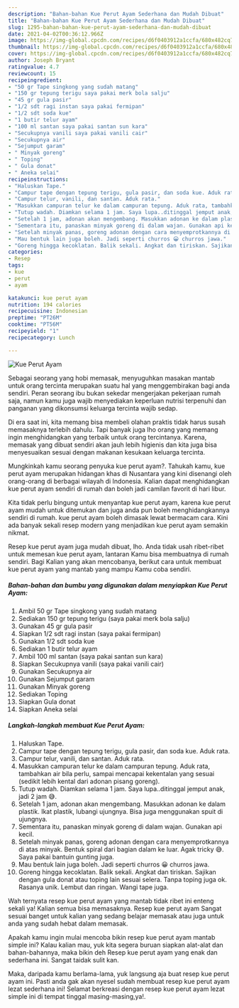 ```yaml
---
description: "Bahan-bahan Kue Perut Ayam Sederhana dan Mudah Dibuat"
title: "Bahan-bahan Kue Perut Ayam Sederhana dan Mudah Dibuat"
slug: 1295-bahan-bahan-kue-perut-ayam-sederhana-dan-mudah-dibuat
date: 2021-04-02T00:36:12.966Z
image: https://img-global.cpcdn.com/recipes/d6f0403912a1ccfa/680x482cq70/kue-perut-ayam-foto-resep-utama.jpg
thumbnail: https://img-global.cpcdn.com/recipes/d6f0403912a1ccfa/680x482cq70/kue-perut-ayam-foto-resep-utama.jpg
cover: https://img-global.cpcdn.com/recipes/d6f0403912a1ccfa/680x482cq70/kue-perut-ayam-foto-resep-utama.jpg
author: Joseph Bryant
ratingvalue: 4.7
reviewcount: 15
recipeingredient:
- "50 gr Tape singkong yang sudah matang"
- "150 gr tepung terigu saya pakai merk bola salju"
- "45 gr gula pasir"
- "1/2 sdt ragi instan saya pakai fermipan"
- "1/2 sdt soda kue"
- "1 butir telur ayam"
- "100 ml santan saya pakai santan sun kara"
- "Secukupnya vanili saya pakai vanili cair"
- "Secukupnya air"
- "Sejumput garam"
- " Minyak goreng"
- " Toping"
- " Gula donat"
- " Aneka selai"
recipeinstructions:
- "Haluskan Tape."
- "Campur tape dengan tepung terigu, gula pasir, dan soda kue. Aduk rata."
- "Campur telur, vanili, dan santan. Aduk rata."
- "Masukkan campuran telur ke dalam campuran tepung. Aduk rata, tambahkan air bila perlu, sampai mencapai kekentalan yang sesuai (sedikit lebih kental dari adonan pisang goreng)."
- "Tutup wadah. Diamkan selama 1 jam. Saya lupa..ditinggal jemput anak, jadi 2 jam 😅."
- "Setelah 1 jam, adonan akan mengembang. Masukkan adonan ke dalam plastik. Ikat plastik, lubangi ujungnya. Bisa juga menggunakan spuit di ujungnya."
- "Sementara itu, panaskan minyak goreng di dalam wajan. Gunakan api kecil."
- "Setelah minyak panas, goreng adonan dengan cara menyemprotkannya di atas minyak. Bentuk spiral dari bagian dalam ke luar. Agak tricky 😅. Saya pakai bantuin gunting juga."
- "Mau bentuk lain juga boleh. Jadi seperti churros 😀 churros jawa."
- "Goreng hingga kecoklatan. Balik sekali. Angkat dan tiriskan. Sajikan dengan gula donat atau toping lain sesuai selera. Tanpa toping juga ok. Rasanya unik. Lembut dan ringan. Wangi tape juga."
categories:
- Resep
tags:
- kue
- perut
- ayam

katakunci: kue perut ayam 
nutrition: 194 calories
recipecuisine: Indonesian
preptime: "PT26M"
cooktime: "PT56M"
recipeyield: "1"
recipecategory: Lunch

---
```



![Kue Perut Ayam](https://img-global.cpcdn.com/recipes/d6f0403912a1ccfa/680x482cq70/kue-perut-ayam-foto-resep-utama.jpg)

Sebagai seorang yang hobi memasak, menyuguhkan masakan mantab untuk orang tercinta merupakan suatu hal yang menggembirakan bagi anda sendiri. Peran seorang ibu bukan sekedar mengerjakan pekerjaan rumah saja, namun kamu juga wajib menyediakan keperluan nutrisi terpenuhi dan panganan yang dikonsumsi keluarga tercinta wajib sedap.

Di era  saat ini, kita memang bisa membeli olahan praktis tidak harus susah memasaknya terlebih dahulu. Tapi banyak juga lho orang yang memang ingin menghidangkan yang terbaik untuk orang tercintanya. Karena, memasak yang dibuat sendiri akan jauh lebih higienis dan kita juga bisa menyesuaikan sesuai dengan makanan kesukaan keluarga tercinta. 



Mungkinkah kamu seorang penyuka kue perut ayam?. Tahukah kamu, kue perut ayam merupakan hidangan khas di Nusantara yang kini disenangi oleh orang-orang di berbagai wilayah di Indonesia. Kalian dapat menghidangkan kue perut ayam sendiri di rumah dan boleh jadi camilan favorit di hari libur.

Kita tidak perlu bingung untuk menyantap kue perut ayam, karena kue perut ayam mudah untuk ditemukan dan juga anda pun boleh menghidangkannya sendiri di rumah. kue perut ayam boleh dimasak lewat bermacam cara. Kini ada banyak sekali resep modern yang menjadikan kue perut ayam semakin nikmat.

Resep kue perut ayam juga mudah dibuat, lho. Anda tidak usah ribet-ribet untuk memesan kue perut ayam, lantaran Kamu bisa membuatnya di rumah sendiri. Bagi Kalian yang akan mencobanya, berikut cara untuk membuat kue perut ayam yang mantab yang mampu Kamu coba sendiri.

<!--inarticleads1-->

##### Bahan-bahan dan bumbu yang digunakan dalam menyiapkan Kue Perut Ayam:

1. Ambil 50 gr Tape singkong yang sudah matang
1. Sediakan 150 gr tepung terigu (saya pakai merk bola salju)
1. Gunakan 45 gr gula pasir
1. Siapkan 1/2 sdt ragi instan (saya pakai fermipan)
1. Gunakan 1/2 sdt soda kue
1. Sediakan 1 butir telur ayam
1. Ambil 100 ml santan (saya pakai santan sun kara)
1. Siapkan Secukupnya vanili (saya pakai vanili cair)
1. Gunakan Secukupnya air
1. Gunakan Sejumput garam
1. Gunakan  Minyak goreng
1. Sediakan  Toping
1. Siapkan  Gula donat
1. Siapkan  Aneka selai




<!--inarticleads2-->

##### Langkah-langkah membuat Kue Perut Ayam:

1. Haluskan Tape.
1. Campur tape dengan tepung terigu, gula pasir, dan soda kue. Aduk rata.
1. Campur telur, vanili, dan santan. Aduk rata.
1. Masukkan campuran telur ke dalam campuran tepung. Aduk rata, tambahkan air bila perlu, sampai mencapai kekentalan yang sesuai (sedikit lebih kental dari adonan pisang goreng).
1. Tutup wadah. Diamkan selama 1 jam. Saya lupa..ditinggal jemput anak, jadi 2 jam 😅.
1. Setelah 1 jam, adonan akan mengembang. Masukkan adonan ke dalam plastik. Ikat plastik, lubangi ujungnya. Bisa juga menggunakan spuit di ujungnya.
1. Sementara itu, panaskan minyak goreng di dalam wajan. Gunakan api kecil.
1. Setelah minyak panas, goreng adonan dengan cara menyemprotkannya di atas minyak. Bentuk spiral dari bagian dalam ke luar. Agak tricky 😅. Saya pakai bantuin gunting juga.
1. Mau bentuk lain juga boleh. Jadi seperti churros 😀 churros jawa.
1. Goreng hingga kecoklatan. Balik sekali. Angkat dan tiriskan. Sajikan dengan gula donat atau toping lain sesuai selera. Tanpa toping juga ok. Rasanya unik. Lembut dan ringan. Wangi tape juga.




Wah ternyata resep kue perut ayam yang mantab tidak ribet ini enteng sekali ya! Kalian semua bisa memasaknya. Resep kue perut ayam Sangat sesuai banget untuk kalian yang sedang belajar memasak atau juga untuk anda yang sudah hebat dalam memasak.

Apakah kamu ingin mulai mencoba bikin resep kue perut ayam mantab simple ini? Kalau kalian mau, yuk kita segera buruan siapkan alat-alat dan bahan-bahannya, maka bikin deh Resep kue perut ayam yang enak dan sederhana ini. Sangat taidak sulit kan. 

Maka, daripada kamu berlama-lama, yuk langsung aja buat resep kue perut ayam ini. Pasti anda gak akan nyesel sudah membuat resep kue perut ayam lezat sederhana ini! Selamat berkreasi dengan resep kue perut ayam lezat simple ini di tempat tinggal masing-masing,ya!.

